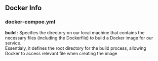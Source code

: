 
## Docker Info


### docker-compoe.yml

**build** : Specifies the directory on our local machine that contains the necessary files (including the Dockerfile) to build a Docker image for our service. \
Essentialy, it defines the root directory for the build process, allowing Docker to access relevant file when creating the image